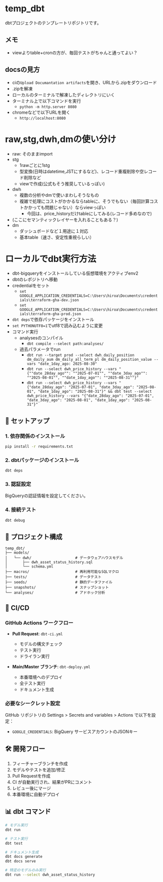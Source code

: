 # temp_dbt

dbtプロジェクトのテンプレートリポジトリです。

## メモ
- viewよりtable+cronの方が、毎回テストがちゃんと通ってよい？

## docsの見方
- ciの`Upload Documantation artifacts`を開き、URLから.zipをダウンロード
- .zipを解凍
- ローカルのターミナルで解凍したディレクトリにいく
- ターミナル上で以下コマンドを実行
  - `python -m http.server 8080`
- chromeなどで以下URLを開く
  - `http://localhost:8080`

# raw,stg,dwh,dmの使い分け
- raw: そのままimport
- stg
  - 1rawごとに1stg
  - 型変換(日時はdatetime,JSTにするなど)、レコード重複削除や空レコード削除など
  - viewで作成(公式もそう推奨しているっぽい)
- dwh
  - 複数の分析やdmで使いまわしそうなもの
  - 複雑で処理にコストがかかるならtableに、そうでもない（毎回計算コストかかっても問題じゃない）ならviewっぽい
    - 今回は、price_historyだけtableにしてみる(レコード多めなので)
- (ここにセマンティックレイヤーを入れることもある？)
- dm
  - ダッシュボードなど１用途に１対応
  - 基本table（速さ、安定性重視らしい）

# ローカルでdbt実行方法
- dbt-bigqueryをインストールしている仮想環境をアクティブenv2
- dbtのレポジトリへ移動
- credentialをセット
  - `set GOOGLE_APPLICATION_CREDENTIALS=C:\Users\hiroa\Documents\credentials\terraform-gha-dev.json`
  - `set GOOGLE_APPLICATION_CREDENTIALS=C:\Users\hiroa\Documents\credentials\terraform-gha-prod.json`
- `dbt deps`で依存パッケージをインストール
- `set PYTHONUTF8=1`でutf8で読み込むように変更
- コマンド実行
  - analysesのコンパイル
    - `dbt compile --select path:analyses/`
  - 過去パラメータでrun
    - `dbt run --target prod --select dwh_daily_position dm_daily_aum dm_daily_all_term_pl dm_daily_position_value --vars "date_1day_ago: 2025-08-30"`
    - `dbt run --select dwh_price_history --vars "{""date_28day_ago"": ""2025-07-01"", ""date_3day_ago"": ""2025-08-01"", ""date_1day_ago"": ""2025-08-31""}"`
    - `dbt run --select dwh_price_history --vars "{"date_28day_ago": "2025-07-01", "date_3day_ago": "2025-08-01", "date_1day_ago": "2025-08-31"}" && dbt test --select dwh_price_history --vars "{"date_28day_ago": "2025-07-01", "date_3day_ago": "2025-08-01", "date_1day_ago": "2025-08-31"}"`

## 🚀 セットアップ

### 1. 依存関係のインストール
```bash
pip install -r requirements.txt
```

### 2. dbtパッケージのインストール
```bash
dbt deps
```

### 3. 認証設定
BigQueryの認証情報を設定してください。

### 4. 接続テスト
```bash
dbt debug
```

## 📁 プロジェクト構成

```
temp_dbt/
├── models/
│   └── dwh/                    # データウェアハウスモデル
│       ├── dwh_asset_status_history.sql
│       └── schema.yml
├── macros/                     # 再利用可能なSQLマクロ
├── tests/                      # データテスト
├── seeds/                      # 静的データファイル
├── snapshots/                  # スナップショット
└── analyses/                   # アドホック分析
```

## 🔄 CI/CD

### GitHub Actions ワークフロー

- **Pull Request**: `dbt-ci.yml`
  - モデルの構文チェック
  - テスト実行
  - ドライラン実行

- **Main/Master ブランチ**: `dbt-deploy.yml`
  - 本番環境へのデプロイ
  - 全テスト実行
  - ドキュメント生成

### 必要なシークレット設定

GitHub リポジトリの Settings > Secrets and variables > Actions で以下を設定：

- `GOOGLE_CREDENTIALS`: BigQuery サービスアカウントのJSONキー

## 🛠️ 開発フロー

1. フィーチャーブランチを作成
2. モデルやテストを追加/修正
3. Pull Requestを作成
4. CI が自動実行され、結果がPRにコメント
5. レビュー後にマージ
6. 本番環境に自動デプロイ

## 📊 dbt コマンド

```bash
# モデル実行
dbt run

# テスト実行
dbt test

# ドキュメント生成
dbt docs generate
dbt docs serve

# 特定のモデルのみ実行
dbt run --select dwh_asset_status_history
```